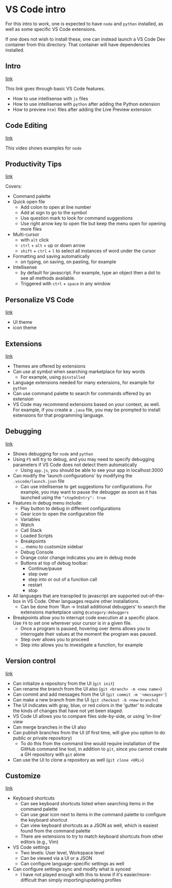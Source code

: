 # VS Code intro

For this intro to work, one is expected to have `node` and `python` installed, as well as some specific VS Code extensions.

If one does not wish to install these, one can instead launch a VS Code Dev container from this directory. That container will have dependencies installed.

## Intro

[link](https://code.visualstudio.com/docs/introvideos/basics)

This link goes through basic VS Code features.

- How to use intellisense with `js` files
- How to use intellisense with `python` after adding the Python extension
- How to preview `html` files after adding the Live Preview extension

## Code Editing

[link](https://code.visualstudio.com/docs/introvideos/codeediting)

This video shows examples for `node`

## Productivity Tips

[link](https://code.visualstudio.com/docs/introvideos/productivity)

Covers:

- Command palette
- Quick open file
  - Add colon to open at line number
  - Add at sign to go to the symbol
  - Use question mark to look for command suggestions
  - Use right arrow key to open file but keep the menu open for opening more files
- Multi-cursor
  - with `alt` click
  - `ctrl` + `alt` + up or down arrow
  - `shift` + `ctrl` + `l` to select all instances of word under the cursor
- Formatting and saving automatically
  - on typing, on saving, on pasting, for example
- Intellisense
  - by default for javascript. For example, type an object then a dot to see all methods available.
  - Triggered with `ctrl` + `space` in any window

## Personalize VS Code

[link](https://code.visualstudio.com/docs/introvideos/configure)

- UI theme
- icon theme

## Extensions

[link](https://code.visualstudio.com/docs/introvideos/extend)

- Themes are offered by extensions
- Can use at symbol when searching marketplace for key words
  - For example, using `@installed`
- Language extensions needed for many extensions, for example for `python`
- Can use command palette to search for commands offered by an extension
- VS Code may recommend extensions based on your context, as well. For example, if you create a `.java` file, you may be prompted to install extensions for that programming language.

## Debugging

[link](https://code.visualstudio.com/docs/introvideos/debugging)

- Shows debugging for `node` and `python`
- Using `F5` will try to debug, and you may need to specify debugging parameters if VS Code does not detect them automatically
  - Using `app.js`, you should be able to see your app in localhost:3000
- Can modify the 'launch configurations' by modifying the `.vscode/launch.json` file
  - Can use intellisense to get suggestions for configurations. For example, you may want to pause the debugger as soon as it has launched using the `"stopOnEntry": true`
- Features in debug menu include:
  - Play button to debug in different configurations
  - Gear icon to open the configuration file
  - Variables
  - Watch
  - Call Stack
  - Loaded Scripts
  - Breakpoints
  - ... menu to customize sidebar
  - Debug Console
  - Orange color change indicates you are in debug mode
  - Buttons at top of debug toolbar:
    - Continue/pause
    - step over
    - step into or out of a function call
    - restart
    - stop
- All languages that are transpiled to javascript are supported out-of-the-box in VS Code. Other languages require other installations.
  - Can be done from 'Run -> Install additional debuggers' to search the extensions marketplace using `@category:debuggers`
- Breakpoints allow you to interrupt code execution at a specific place. Use `F9` to set one wherever your cursor is in a given file.
  - Once a program is paused, hovering over items allows you to interrogate their values at the moment the program was paused.
  - Step over allows you to proceed
  - Step into allows you to investigate a function, for example

## Version control

[link](https://code.visualstudio.com/docs/introvideos/versioncontrol)

- Can initialize a repository from the UI (`git init`)
- Can rename the branch from the UI also (`git <branch> -m <new name>`)
- Can commit and add messages from the UI (`git commit -m '<message>'`)
- Can make a new branch from the UI (`git checkout -b <new-branch>`)
- The UI indicates with gray, blue, or red colors in the 'gutter' to indicate the kinds of changes that have not yet been staged.
- VS Code UI allows you to compare files side-by-side, or using 'in-line' view
- Can merge branches in the UI also
- Can publish branches from the UI (if first time, will give you option to do public or private repository)
  - To do this from the command line would require installation of the GitHub command line tool, in addition to `git`, since you cannot create a GH repository with `git` alone
- Can use the UI to clone a repository as well (`git clone <URL>`)

## Customize

[link](https://code.visualstudio.com/docs/introvideos/customize)

- Keyboard shortcuts
  - Can see keyboard shortcuts listed when searching items in the command palette
  - Can use gear icon next to items in the command palette to configure the keyboard shortcut
  - Can view keyboard shortcuts as a JSON as well, which is easiest found from the command palette
  - There are extensions to try to match keyboard shortcuts from other editors (e.g., Vim)
- VS Code settings
  - Two levels: User level, Workspace level
  - Can be viewed via a UI or a JSON
  - Can configure language-specific settings as well
- Can configure settings sync and modify what is synced
  - I have not played enough with this to know if it's easier/more-difficult than simply importing/updating profiles
